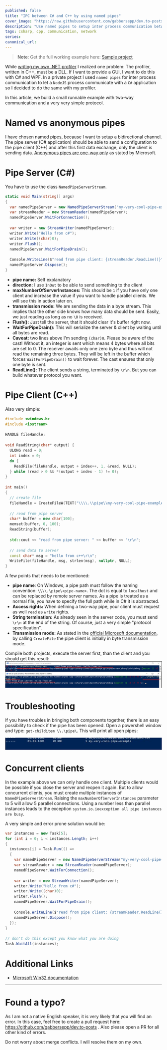 ```yaml
---
published: false
title: "IPC between C# and C++ by using named pipes"
cover_image: "https://raw.githubusercontent.com/gabbersepp/dev.to-posts/master/blog-posts/ipc-by-named-pipes-cpp-csharp/assets/header.png"
description: "Use named pipes to setup inter process communication between a C++ DLL and a C# application."
tags: csharp, cpp, communication, network
series:
canonical_url:
---
```


>**Note**: Get the full working example here: [Sample project](https://github.com/gabbersepp/dev.to-posts/tree/master/blog-posts/ipc-by-named-pipes-cpp-csharp/code/IpcCSharpCpp)

While [writing my own .NET profiler](https://dev.to/gabbersepp/create-a-net-profiler-with-the-profiling-api-start-of-an-unexpected-journey-198n) I realized one problem: The profiler, written in C++, must be a DLL. If I want to provide a GUI, I want to do this with C# and WPF. In a private project I used `named pipes` for inter process communication to let a `NodeJS` process communicate with a `C#` application so I decided to do the same with my profiler.

In this article, we build a small runnable example with two-way communication and a very very simple protocol.

# Named vs anonymous pipes
I have chosen named pipes, because I want to setup a bidirectional channel. The pipe server (C# application) should be able to send a configuration to the pipe client (C++) and after this first data exchange, only the client is sending data.
[Anonymous pipes are one-way only](https://docs.microsoft.com/en-us/windows/win32/ipc/anonymous-pipes) as stated by Microsoft.

# Pipe Server (C#)
You have to use the class `NamedPipeServerStream`.

```cs
static void Main(string[] args)
{
  var namedPipeServer = new NamedPipeServerStream("my-very-cool-pipe-example", PipeDirection.InOut, 1, PipeTransmissionMode.Byte);
  var streamReader = new StreamReader(namedPipeServer);
  namedPipeServer.WaitForConnection();

  var writer = new StreamWriter(namedPipeServer);
  writer.Write("Hello from c#");
  writer.Write((char)0);
  writer.Flush();
  namedPipeServer.WaitForPipeDrain();

  Console.WriteLine($"read from pipe client: {streamReader.ReadLine()}");
  namedPipeServer.Dispose();
}
```

+ **pipe name:** Self explanatory
+ **direction:** I use `InOut` to be able to send something to the client
+ **maxNumberOfServerInstances:** This should be `1` if you have only one client and increase the value if you want to handle parallel clients. We will see this in action later on.
+ **transmission mode:** We are sending the data in a byte stream. This implies that the other side knows how many data should be sent. Easily, we just reading as long as no `\0` is received.
+ **Flush():** Just tell the server, that it should clear it's buffer right now.
+ **WaitForPipeDrain():** This will serialize the server & client by waiting until all bytes are read. 
+ **Caveat:** two lines above I'm sending `(char)0`. Please be aware of the cast! Without it, an integer is sent which means 4 bytes where all bits are set to 0. The receiver awaits only one zero byte and thus will not read the remaining three bytes. They will be left in the buffer which forces `WaitForPipeDrain()` to wait forever. The cast ensures that only one byte is sent.  
+ **ReadLine():** The client sends a string, terminated by `\r\n`. But you can build whatever protocol you want.

# Pipe Client (C++)
Also very simple:

```cpp
#include <windows.h>
#include <iostream>

HANDLE fileHandle;

void ReadString(char* output) {
  ULONG read = 0;
  int index = 0;
  do {
    ReadFile(fileHandle, output + index++, 1, &read, NULL);
  } while (read > 0 && *(output + index - 1) != 0);
}

int main()
{
  // create file
  fileHandle = CreateFileW(TEXT("\\\\.\\pipe\\my-very-cool-pipe-example"), GENERIC_READ | GENERIC_WRITE, FILE_SHARE_WRITE, NULL, OPEN_EXISTING, 0, NULL);

  // read from pipe server
  char* buffer = new char[100];
  memset(buffer, 0, 100);
  ReadString(buffer);

  std::cout << "read from pipe server: " << buffer << "\r\n";

  // send data to server
  const char* msg = "hello from c++\r\n";
  WriteFile(fileHandle, msg, strlen(msg), nullptr, NULL);
}
```

A few points that needs to be mentioned:

+ **pipe name**: On Windows, a pipe path must follow the naming convention: `\\\\.\pipe\<pipe-name>`. The dot is equal to `localhost` and can be replaced by remote server names. As a pipe is treated as a normal file, you have to specify the full path while in C# it is abstracted.
+ **Access rights:** When defining a two-way pipe, your client must request as well `read` as `write` rights.
+ **String termination:** As already seen in the server code, you must send `\r\n` at the end of the string. Of course, just a very simple "protocol specification".
+ **Transmission mode:** As stated in the [official Microsoft documentation](https://docs.microsoft.com/en-us/windows/win32/ipc/named-pipe-type-read-and-wait-modes), by calling `CreateFile` the pipe client is initially in byte transmission mode.

Compile both projects, execute the server first, than the client and you should get this result:
![](./assets/result.jpg)

# Troubleshooting
If you have troubles in bringing both components together, there is an easy possibility to check if the pipe has been opened. Open a powershell window and type: `get-childitem \\.\pipe\`. This will print all open pipes:

![](./assets/ps.jpg)

# Concurrent clients
In the example above we can only handle one client. Multiple clients would be possible if you close the server and reopen it again. But to allow concurrent clients, you must create multiple instances of `NamedPipeServerStream`. Raising the `maxNumberOfServerInstances` parameter to 5 will allow 5 parallel connections. Using a number less than parallel instances leads to the exception `system.io.ioexception all pipe instances are busy`.

A very simple and error prone solution would be:

```cs
var instances = new Task[5];
for (int i = 0; i < instances.Length; i++)
{
  instances[i] = Task.Run(() =>
  {
    var namedPipeServer = new NamedPipeServerStream("my-very-cool-pipe-example", PipeDirection.InOut, 5, PipeTransmissionMode.Byte);
    var streamReader = new StreamReader(namedPipeServer);
    namedPipeServer.WaitForConnection();

    var writer = new StreamWriter(namedPipeServer);
    writer.Write("Hello from c#");
    writer.Write((char)0);
    writer.Flush();
    namedPipeServer.WaitForPipeDrain();

    Console.WriteLine($"read from pipe client: {streamReader.ReadLine()}");
    namedPipeServer.Dispose();
  });
}

// don't do this except you know what you are doing
Task.WaitAll(instances);
```

# Additional Links
+ [Microsoft Win32 documentation](https://docs.microsoft.com/en-us/windows/win32/ipc/named-pipes)

----

# Found a typo?
As I am not a native English speaker, it is very likely that you will find an error. In this case, feel free to create a pull request here: https://github.com/gabbersepp/dev.to-posts . Also please open a PR for all other kind of errors.

Do not worry about merge conflicts. I will resolve them on my own. 
